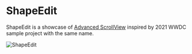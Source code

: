 # ShapeEdit

ShapeEdit is a showcase of [Advanced ScrollView](https://github.com/dmytro-anokhin/advanced-scrollview) inspired by 2021 WWDC sample project with the same name.

![ShapeEdit](https://user-images.githubusercontent.com/5136301/127930386-e474a329-c6ab-40a0-b356-90171da4c70b.png)
